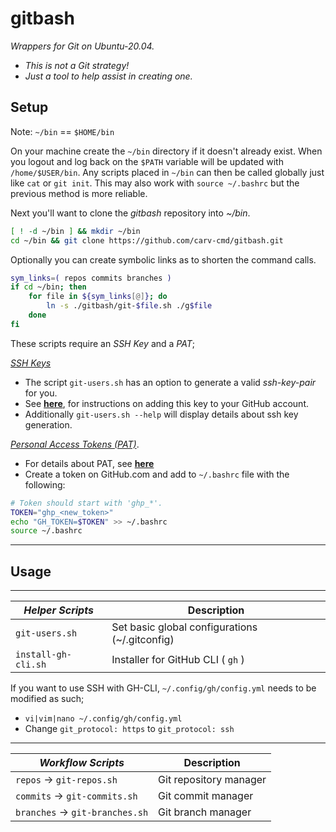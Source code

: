 # gitbash

*Wrappers for Git on Ubuntu-20.04.*
 * *This is not a Git strategy!* 
 * *Just a tool to help assist in creating one.*

## Setup
Note: `~/bin` == `$HOME/bin`

On your machine create the `~/bin` directory if it doesn't already exist.
When you logout and log back on the `$PATH` variable will be updated with `/home/$USER/bin`.
Any scripts placed in `~/bin` can then be called globally just like `cat` or `git init`.
This may also work with `source ~/.bashrc` but the previous method is more reliable.

Next you'll want to clone the *gitbash* repository into *~/bin*.
```bash
[ ! -d ~/bin ] && mkdir ~/bin
cd ~/bin && git clone https://github.com/carv-cmd/gitbash.git
```

Optionally you can create symbolic links as to shorten the command calls.
```bash
sym_links=( repos commits branches )
if cd ~/bin; then
    for file in ${sym_links[@]}; do
        ln -s ./gitbash/git-$file.sh ./g$file
    done
fi    
```

These scripts require an *SSH Key* and a *PAT*;

[*SSH Keys*](https://docs.github.com/en/authentication/connecting-to-github-with-ssh/about-ssh) 
 * The script `git-users.sh` has an option to generate a valid *ssh-key-pair* for you. 
 * See [**here**](https://docs.github.com/en/authentication/connecting-to-github-with-ssh/about-ssh),
 for instructions on adding this key to your GitHub account. 
 * Additionally `git-users.sh --help` will display details about ssh key generation.

[*Personal Access Tokens (PAT)*](https://docs.github.com/en/authentication/keeping-your-account-and-data-secure/creating-a-personal-access-token). 
* For details about PAT, see 
[**here**](https://docs.github.com/en/authentication/keeping-your-account-and-data-secure/about-authentication-to-github#githubs-token-formats)
* Create a token on GitHub.com and add to `~/.bashrc` file with the following:
```bash
# Token should start with 'ghp_*'.
TOKEN="ghp_<new_token>"
echo "GH_TOKEN=$TOKEN" >> ~/.bashrc
source ~/.bashrc
```

---
## Usage
---
| ***Helper Scripts*** | Description |
|---|---|
| `git-users.sh` | Set basic global configurations (~/.gitconfig) |
| `install-gh-cli.sh` | Installer for GitHub CLI ( `gh` )

If you want to use SSH with GH-CLI, `~/.config/gh/config.yml` needs to be modified as such;
* `vi|vim|nano ~/.config/gh/config.yml`
* Change `git_protocol: https` to `git_protocol: ssh` 

---
| ***Workflow Scripts*** | Description |
|---|---|
| `repos` -> `git-repos.sh` | Git repository manager |
| `commits` -> `git-commits.sh` | Git commit manager |
| `branches` -> `git-branches.sh` | Git branch manager |
 
